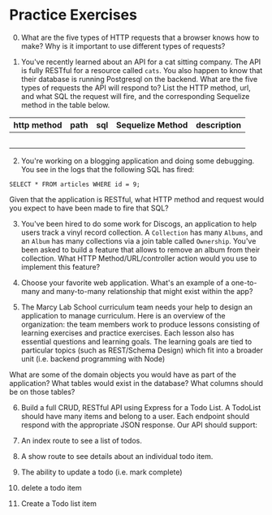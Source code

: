 # Practice Exercises 

0. What are the five types of HTTP requests that a browser knows how to make? Why is it important to use different types of requests?

1. You've recently learned about an API for a cat sitting company. The API is fully RESTful for a resource called `cats`. You also happen to know that their database is running Postgresql on the backend. What are the five types of requests the API will respond to? List the HTTP method, url, and what SQL the request will fire, and the corresponding Sequelize method in the table below.

| http method  |  path |  sql |  Sequelize Method | description
|---|---|---|---|---|
|  |  | | | |
|  |  | | | |
|  |  | | | |
|  |  | | | |
|  |  | | | |

2. You're working on a blogging application and doing some debugging. You see in the logs that the following SQL has fired:

```
SELECT * FROM articles WHERE id = 9;
```

Given that the application is RESTful, what HTTP method and request would you expect to have been made to fire that SQL?


3. You've been hired to do some work for Discogs, an application to help users track a vinyl record collection. A `Collection` has many `Albums`, and an `Album` has many collections via a join table called `Ownership`. You've been asked to build a feature that allows to remove an album from their collection. What HTTP Method/URL/controller action would you use to implement this feature?

4. Choose your favorite web application. What's an example of a one-to-many and many-to-many relationship that might exist within the app?

5. The Marcy Lab School curriculum team needs your help to design an application to manage curriculum. Here is an overview of the organization: the team members work to produce lessons consisting of learning exercises and practice exercises. Each lesson also has essential questions and learning goals. The learning goals are tied to particular topics (such as REST/Schema Design) which fit into a broader unit (i.e. backend programming with Node)

What are some of the domain objects you would have as part of the application? What tables would exist in the database? What columns should be on those tables?

6. Build a full CRUD, RESTful API using Express for a Todo List. A TodoList should have many items and belong to a user. Each endpoint should respond with the appropriate JSON response. Our API should support:

1. An index route to see a list of todos.
2. A show route to see details about an individual todo item.
3. The ability to update a todo (i.e. mark complete)
4. delete a todo item
5. Create a Todo list item
